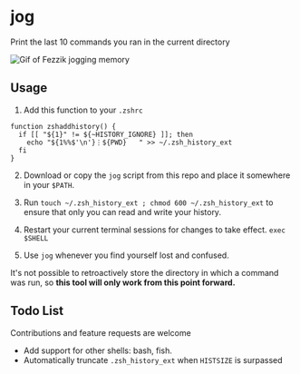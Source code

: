# jog

Print the last 10 commands you ran in the current directory

![Gif of Fezzik jogging memory](https://media1.giphy.com/media/5PNM2yFGbUVK8/giphy.gif?cid=ecf05e47a644d0cfbeab72eab8ea67edb714352983ffd82b&rid=giphy.gif)

## Usage

1. Add this function to your `.zshrc`

```
function zshaddhistory() {
  if [[ "${1}" != ${~HISTORY_IGNORE} ]]; then
	echo "${1%%$'\n'}⋮${PWD}   " >> ~/.zsh_history_ext
  fi
}
```

2. Download or copy the `jog` script from this repo and place it somewhere in your `$PATH`.

3. Run `touch ~/.zsh_history_ext ; chmod 600 ~/.zsh_history_ext` to ensure that only you can read and write your history.

4. Restart your current terminal sessions for changes to take effect. `exec $SHELL`

5. Use `jog` whenever you find yourself lost and confused.

It's not possible to retroactively store the directory in which a command was run, so **this tool will only work from this point forward.**

## Todo List

Contributions and feature requests are welcome

- Add support for other shells: bash, fish.
- Automatically truncate `.zsh_history_ext` when `HISTSIZE` is surpassed

